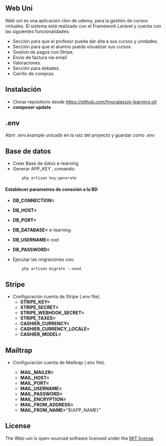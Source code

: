 

## Web Uni

Web uni es una aplicación clon de udemy, para la gestión de cursos virtuales.
El sistema está realizado con el Framework Laravel y cuenta con las siguientes funcionalidades:

- Sección para que el profesor pueda dar alta a sus cursos y unidades.
- Sección para que el alumno pueda visualizar sus cursos.
- Gestion de pagos con Stripe.
- Envío de factura via email
- Valoraciones.
- Sección para debates.
- Carrito de compras.



## Instalación

- Clonar repositorio desde https://github.com/fmoraless/e-learning.git
- **composer update**

## .env
Abrir .env.example unicado en la raiz del proyecto y guardar como .env

## Base de datos

- Crear Base de datos e-learning
- Generar APP_KEY , comando: 
    ``` 
        php artisan key:generate
    ```

#### Establecer parametros de conexión a la BD
  - **DB_CONNECTION=** 
  - **DB_HOST=**
  - **DB_PORT=**
  - **DB_DATABASE=** e-learning
  - **DB_USERNAME=** root
  - **DB_PASSWORD=**

- Ejecutar las migraciones con:
    ``` 
        php artisan migrate --seed
    ```
 

## Stripe

- Configuración cuenta de Stripe (.env file).
    - **STRIPE_KEY=**
    - **STRIPE_SECRET=**
    - **STRIPE_WEBHOOK_SECRET=**
    - **STRIPE_TAXES=**
    - **CASHIER_CURRENCY=**
    - **CASHIER_CURRENCY_LOCALE=**
    - **CASHIER_MODEL=**

## Mailtrap

- Configuración cuenta de Mailtrap (.env file).
  
  - **MAIL_MAILER=**
  - **MAIL_HOST=**
  - **MAIL_PORT=**
  - **MAIL_USERNAME=**
  - **MAIL_PASSWORD=**
  - **MAIL_ENCRYPTION=**
  - **MAIL_FROM_ADDRESS=**
  - **MAIL_FROM_NAME=**"${APP_NAME}"


## License

The Web-uni is open-sourced software licensed under the [MIT license](https://opensource.org/licenses/MIT).

